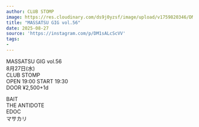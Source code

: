 ```yaml
---
author: CLUB STOMP
image: https://res.cloudinary.com/ds9j0yzsf/image/upload/v1759820346/DM1sALcScVV.jpg
title: "MASSATSU GIG vol.56"
date: 2025-08-27
source: 'https://instagram.com/p/DM1sALcScVV'
tags:
- 
---
```

MASSATSU GIG vol.56<br>
8月27日(水)<br>
CLUB STOMP<br>
OPEN 19:00 START 19:30<br>
DOOR ¥2,500+1d

BAIT<br>
THE ANTIDOTE<br>
EDOC<br>
マサカリ